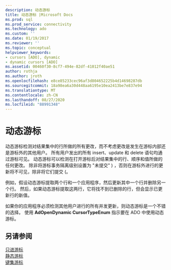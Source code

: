 ```yaml
---
description: 动态游标
title: 动态游标 |Microsoft Docs
ms.prod: sql
ms.prod_service: connectivity
ms.technology: ado
ms.custom: ''
ms.date: 01/19/2017
ms.reviewer: ''
ms.topic: conceptual
helpviewer_keywords:
- cursors [ADO], dynamic
- dynamic cursors [ADO]
ms.assetid: 00460f30-8cf7-494e-82df-41012f40ae51
author: rothja
ms.author: jroth
ms.openlocfilehash: e8ce85233cec96af3d804652225b4d14698287db
ms.sourcegitcommit: 18a98ea6a30d448aa6195e10ea2413be7e837e94
ms.translationtype: MT
ms.contentlocale: zh-CN
ms.lasthandoff: 08/27/2020
ms.locfileid: "88991348"
---
```

# <a name="dynamic-cursors"></a>动态游标
动态游标检测对结果集中的行所做的所有更改，而不考虑更改是发生在游标内部还是游标外的其他用户。 所有用户发出的所有 insert、update 和 delete 语句均通过游标可见。 动态游标可以检测在打开游标后对结果集中的行、顺序和值所做的任何更改。 除非将游标事务隔离级别设置为 "未提交" ) ，否则在游标外进行的更新将不可见，除非将它们提交 (。  
  
 例如，假设动态游标提取两个行和一个应用程序，然后更新其中一个行并删除另一个行。 然后，如果动态游标提取这两行，它将找不到已删除的行，但会显示已更新行的新值。  
  
 如果你的应用程序必须检测其他用户进行的所有并发更新，则动态游标是一个不错的选择。 使用 **AdOpenDynamic CursorTypeEnum** 指示要在 ADO 中使用动态游标。  
  
## <a name="see-also"></a>另请参阅  
 [只进游标](./forward-only-cursors.md)   
 [静态游标](./static-cursors.md)   
 [键集游标](./keyset-cursors.md)